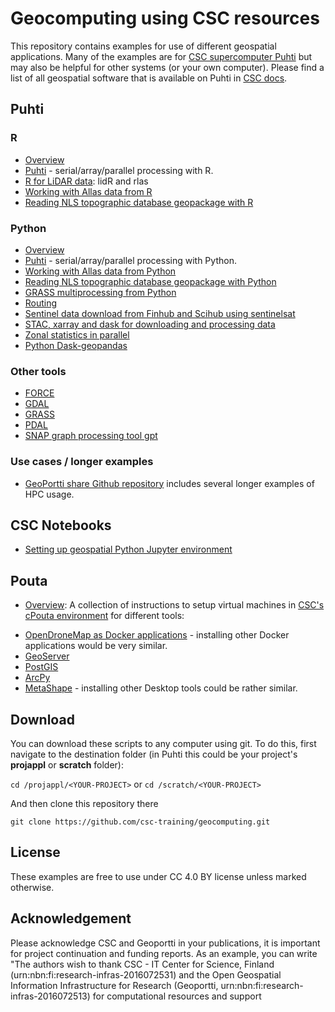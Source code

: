 # Geocomputing using CSC resources

This repository contains examples for use of different geospatial applications. Many of the examples are for [CSC supercomputer Puhti](https://docs.csc.fi/computing/systems-puhti/) but may also be helpful for other systems (or your own computer). Please find a list of all geospatial software that is available on Puhti in [CSC docs](https://docs.csc.fi/apps/#geosciences). 

## Puhti

### R
* [Overview](./R/README.md)
* [Puhti](./R/puhti) - serial/array/parallel processing with R.
* [R for LiDAR data](./R/R_LiDAR): lidR and rlas
* [Working with Allas data from R](./R/allas)
* [Reading NLS topographic database geopackage with R](./R/geopackage)


### Python
* [Overview](./python/README.md)
* [Puhti](./Python/puhti/README.md) - serial/array/parallel processing with Python.
* [Working with Allas data from Python](./Python/allas)
* [Reading NLS topographic database geopackage with Python](./python/geopackage/README.md)
* [GRASS multiprocessing from Python](./python/grass_multiprocessing_with_python/README.md)
* [Routing](./python/routing/readme.md)
* [Sentinel data download from Finhub and Scihub using sentinelsat](python/sentinel/README.md)
* [STAC, xarray and dask for downloading and processing data](./python/STAC/stac_xarray_dask_example.ipynb)
* [Zonal statistics in parallel](./python/zonal_stats/README.md)
* [Python Dask-geopandas](./python/dask_geopandas/README.md)

### Other tools
* [FORCE ](./force/README.md)  
* [GDAL](./gdal/readme.md)
* [GRASS](./grass/readme.md)
* [PDAL](./pdal/README.md) 
* [SNAP graph processing tool gpt](./snap/README.md)

### Use cases / longer examples
* [GeoPortti share Github repository](https://github.com/geoporttishare?tab=repositories) includes several longer examples of HPC usage.

## CSC Notebooks
* [Setting up geospatial Python Jupyter environment](./notebooks/README.md)

## Pouta 
* [Overview](./pouta/README.md): A collection of instructions to setup virtual machines in [CSC's cPouta environment](https://docs.csc.fi/cloud/pouta/) for different tools: 
- [OpenDroneMap as Docker applications](./pouta/docker-applications) - installing other Docker applications would be very similar.
- [GeoServer](./pouta/geoserver) 
- [PostGIS](./pouta/postgis)
- [ArcPy](./pouta/arcpy) 
- [MetaShape](./pouta/metashape_with_VNC) - installing other Desktop tools could be rather similar.

## Download

You can download these scripts to any computer using git. To do this, first navigate to the destination folder (in Puhti this could be your project's **projappl** or **scratch** folder):

`cd /projappl/<YOUR-PROJECT>`
or
`cd /scratch/<YOUR-PROJECT>`

And then clone this repository there

`git clone https://github.com/csc-training/geocomputing.git`

## License
These examples are free to use under CC 4.0 BY license unless marked otherwise.

## Acknowledgement

Please acknowledge CSC and Geoportti in your publications, it is important for project continuation and funding reports. As an example, you can write "The authors wish to thank CSC - IT Center for Science, Finland (urn:nbn:fi:research-infras-2016072531) and the Open Geospatial Information Infrastructure for Research (Geoportti, urn:nbn:fi:research-infras-2016072513) for computational resources and support
